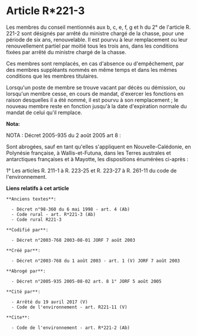 # Article R*221-3

Les membres du conseil mentionnés aux b, c, e, f, g et h du 2° de l'article R. 221-2 sont désignés par arrêté du ministre
chargé de la chasse, pour une période de six ans, renouvelable. Il est pourvu à leur remplacement ou leur renouvellement
partiel par moitié tous les trois ans, dans les conditions fixées par arrêté du ministre chargé de la chasse.

Ces membres sont remplacés, en cas d'absence ou d'empêchement, par des membres suppléants nommés en même temps et dans les
mêmes conditions que les membres titulaires.

Lorsqu'un poste de membre se trouve vacant par décès ou démission, ou lorsqu'un membre cesse, en cours de mandat, d'exercer
les fonctions en raison desquelles il a été nommé, il est pourvu à son remplacement ; le nouveau membre reste en fonction
jusqu'à la date d'expiration normale du mandat de celui qu'il remplace.

**Nota:**

NOTA : Décret 2005-935 du 2 août 2005 art 8 :

Sont abrogées, sauf en tant qu'elles s'appliquent en Nouvelle-Calédonie, en Polynésie française, à Wallis-et-Futuna, dans les
Terres australes et antarctiques françaises et à Mayotte, les dispositions énumérées ci-après :

1° Les articles R. 211-1 à R. 223-25 et R. 223-27 à R. 261-11 du code de l'environnement.

**Liens relatifs à cet article**

	**Anciens textes**:

	  - Décret n°98-360 du 6 mai 1998 - art. 4 (Ab)
	  - Code rural - art. R*221-3 (Ab)
	  - Code rural R221-3

	**Codifié par**:

	  - Décret n°2003-768 2003-08-01 JORF 7 août 2003

	**Créé par**:

	  - Décret n°2003-768 du 1 août 2003 - art. 1 (V) JORF 7 août 2003

	**Abrogé par**:

	  - Décret n°2005-935 2005-08-02 art. 8 1° JORF 5 août 2005

	**Cité par**:

	  - Arrêté du 19 avril 2017 (V)
	  - Code de l'environnement - art. R221-11 (V)

	**Cite**:

	  - Code de l'environnement - art. R*221-2 (Ab)
